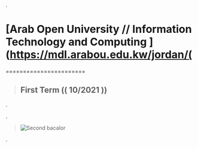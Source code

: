 


.


 # [Arab Open University //  Information Technology and Computing   ](https://mdl.arabou.edu.kw/jordan/(





=======================



> ## First Term (( 10/2021 )) 

.



.

> ![Second bacalor](https://user-images.githubusercontent.com/36210723/125790753-b6518979-2d7d-4ae4-ac66-d3971287fa08.png)

.

